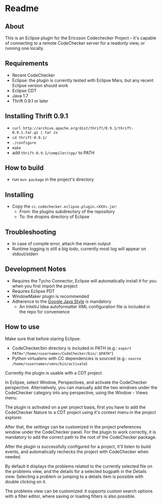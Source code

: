 # Readme

## About

This is an Eclipse plugin for the Ericsson Codechecker Project - it's capable of connecting to a remote CodeChecker server for a readonly view, or running one locally.

## Requirements

* Recent CodeChecker
* Eclipse: the plugin is currently tested with Eclipse Mars, but any recent Eclipse version should work
* Eclipse CDT
* Java 1.7
* Thrift 0.9.1 or later

## Installing Thrift 0.9.1

* `curl http://archive.apache.org/dist/thrift/0.9.1/thrift-0.9.1.tar.gz | tar zx`
* `cd thrift-0.9.1/`
* `./configure`
* `make`
* add `thrift-0.9.1/compiler/cpp/` to PATH

## How to build

* run `mvn package` in the project's directory

## Installing

* Copy the `cc.codechecker.eclipse.plugin.<XXX>.jar`:
    * From: the plugins subdirectory of the repository
    * To: the dropins directory of Eclipse

## Troubleshooting

* In case of compile error, attach the maven output
* Runtime logging is still a big todo, currently most log will appear on stdout/stderr

## Development Notes

* Requires the Tycho Connector, Eclipse will automatically install it for you when you first import the project
* Requires Eclipse PDT
* WindowMaker plugin is recommended
* Adherence to the [Google Java Style](https://google.github.io/styleguide/javaguide.html) is mandatory
    * An IntelliJ Idea autoformatter XML configuration file is included in the repo for convenience

## How to use

Make sure that before staring Eclipse:

* CodeChecker/bin directory is included in PATH (e.g.: `export PATH="/home/<username>/CodeChecker/bin/:$PATH"`)
* Python virtualenv with CC dependencies is sourced (e.g.: `source /home/<username>/venv/bin/activate`)

Currently the plugin is usable with a CDT project.

In Eclipse, select Window, Perspectives, and activate the CodeChecker perspective.
Alternatively, you can manually add the two windows under the CodeChecker category into any perspective, using the Window - Views menu.

The plugin is activated on a per project basis, first you have to add the CodeChecker Nature to a CDT project using it's context menu in the project explorer.

After that, the settings can be customized in the project preferences window under the CodeChecker panel. For the plugin to work correctly, it is mandatory to add the correct path to the root of the CodeChecker package.

After the plugin is successfully configured for a project, it'll listen to build events, and automatically rechecks the project with CodeChecker when needed.

By default it displays the problems related to the currently selected file on the problems view, and the details for a selected bugpath in the Details view. Selecting a problem or jumping to a details item is possible with double clicking on it.

The problems view can be customized: it supports custom search options with a filter editor, where saving or loading filters is also possible.
